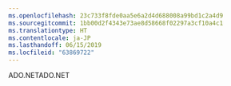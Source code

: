 ```yaml
---
ms.openlocfilehash: 23c733f8fde0aa5e6a2d4d688008a99bd1c2a4d9
ms.sourcegitcommit: 1bb00d2f4343e73ae8d58668f02297a3cf10a4c1
ms.translationtype: HT
ms.contentlocale: ja-JP
ms.lasthandoff: 06/15/2019
ms.locfileid: "63869722"
---
```

<span data-ttu-id="6c0b0-101">ADO.NET</span><span class="sxs-lookup"><span data-stu-id="6c0b0-101">ADO.NET</span></span>